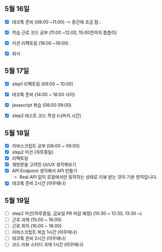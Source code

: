 ## 5월 16일

- [x] 테코톡 준비 (08:00 ~11:00) -> 중간에 조금 잠..
- [x] 학습 근로 코드 공부 (11:00 ~12:00, 15:00전까지 틈틈이)
- [x] 미션 리팩토링 (16:00 ~18:00)
- [x] 회식


## 5월 17일

- [x] step1 리팩토링 (09:00 ~ 10:00)
- [x] 테코톡 준비 (14:00 ~ 18:00 사이)
- [x] javascript 복습 (08:00  09:00)
- [x] step2 테스트 코드 작성 (나머지 시간)


## 5월 18일

- [x] 자바스크립트 공부 (08:00 ~ 09:00)
- [x] step2 미션 (하루종일)
 - [x] 리팩토링
 - [x] 재방문을 고려한 UI/UX 생각해보기
 - [x] API Endpoint 생각해서 API 만들기
   * Real API 없이 로컬에서만 동작하는 상태로 리뷰 받는 것이 기본 원칙입니다.
- [x] 테코톡 준비 2시간 (아무때나)

## 5월 19일

- [ ] step2 미션(하루종일, 금요일 PR 마감 예정) (10:30 ~ 12:30, 13:30 ~)
- [ ] 근로 과제 (15:00 ~ 16:00)
- [ ] 근로 회의 (16:00 ~ 18:00)
- [ ] 자바스크립트 복습 1시간 (아무때나)
- [ ] 테코톡 준비 2시간 (아무때나)
- [ ] 코드 리뷰 스터디 과제 1시간 (아무때나)
